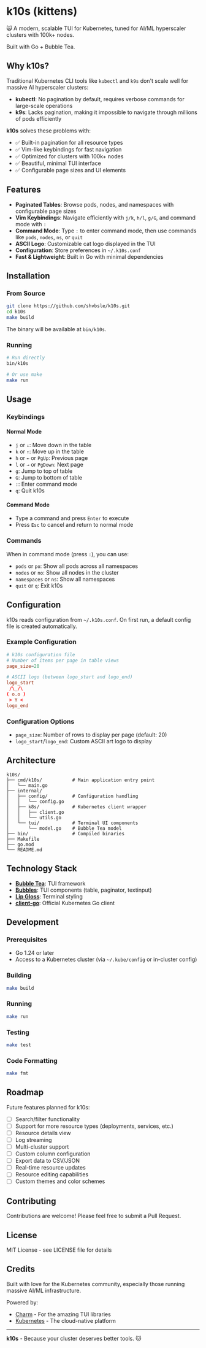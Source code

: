 # k10s (kittens)
🙀 A modern, scalable TUI for Kubernetes, tuned for AI/ML hyperscaler clusters with 100k+ nodes.

Built with Go + Bubble Tea.

## Why k10s?

Traditional Kubernetes CLI tools like `kubectl` and `k9s` don't scale well for massive AI hyperscaler clusters:

- **kubectl**: No pagination by default, requires verbose commands for large-scale operations
- **k9s**: Lacks pagination, making it impossible to navigate through millions of pods efficiently

**k10s** solves these problems with:
- ✅ Built-in pagination for all resource types
- ✅ Vim-like keybindings for fast navigation
- ✅ Optimized for clusters with 100k+ nodes
- ✅ Beautiful, minimal TUI interface
- ✅ Configurable page sizes and UI elements

## Features

- **Paginated Tables**: Browse pods, nodes, and namespaces with configurable page sizes
- **Vim Keybindings**: Navigate efficiently with `j/k`, `h/l`, `g/G`, and command mode with `:`
- **Command Mode**: Type `:` to enter command mode, then use commands like `pods`, `nodes`, `ns`, or `quit`
- **ASCII Logo**: Customizable cat logo displayed in the TUI
- **Configuration**: Store preferences in `~/.k10s.conf`
- **Fast & Lightweight**: Built in Go with minimal dependencies

## Installation

### From Source

```bash
git clone https://github.com/shvbsle/k10s.git
cd k10s
make build
```

The binary will be available at `bin/k10s`.

### Running

```bash
# Run directly
bin/k10s

# Or use make
make run
```

## Usage

### Keybindings

#### Normal Mode
- `j` or `↓`: Move down in the table
- `k` or `↑`: Move up in the table
- `h` or `←` or `PgUp`: Previous page
- `l` or `→` or `PgDown`: Next page
- `g`: Jump to top of table
- `G`: Jump to bottom of table
- `:`: Enter command mode
- `q`: Quit k10s

#### Command Mode
- Type a command and press `Enter` to execute
- Press `Esc` to cancel and return to normal mode

### Commands

When in command mode (press `:`), you can use:

- `pods` or `po`: Show all pods across all namespaces
- `nodes` or `no`: Show all nodes in the cluster
- `namespaces` or `ns`: Show all namespaces
- `quit` or `q`: Exit k10s

## Configuration

k10s reads configuration from `~/.k10s.conf`. On first run, a default config file is created automatically.

### Example Configuration

```conf
# k10s configuration file
# Number of items per page in table views
page_size=20

# ASCII logo (between logo_start and logo_end)
logo_start
 /\_/\
( o.o )
 > Y <
logo_end
```

### Configuration Options

- `page_size`: Number of rows to display per page (default: 20)
- `logo_start`/`logo_end`: Custom ASCII art logo to display

## Architecture

```
k10s/
├── cmd/k10s/           # Main application entry point
│   └── main.go
├── internal/
│   ├── config/         # Configuration handling
│   │   └── config.go
│   ├── k8s/            # Kubernetes client wrapper
│   │   ├── client.go
│   │   └── utils.go
│   └── tui/            # Terminal UI components
│       └── model.go    # Bubble Tea model
├── bin/                # Compiled binaries
├── Makefile
├── go.mod
└── README.md
```

## Technology Stack

- **[Bubble Tea](https://github.com/charmbracelet/bubbletea)**: TUI framework
- **[Bubbles](https://github.com/charmbracelet/bubbles)**: TUI components (table, paginator, textinput)
- **[Lip Gloss](https://github.com/charmbracelet/lipgloss)**: Terminal styling
- **[client-go](https://github.com/kubernetes/client-go)**: Official Kubernetes Go client

## Development

### Prerequisites

- Go 1.24 or later
- Access to a Kubernetes cluster (via `~/.kube/config` or in-cluster config)

### Building

```bash
make build
```

### Running

```bash
make run
```

### Testing

```bash
make test
```

### Code Formatting

```bash
make fmt
```

## Roadmap

Future features planned for k10s:

- [ ] Search/filter functionality
- [ ] Support for more resource types (deployments, services, etc.)
- [ ] Resource details view
- [ ] Log streaming
- [ ] Multi-cluster support
- [ ] Custom column configuration
- [ ] Export data to CSV/JSON
- [ ] Real-time resource updates
- [ ] Resource editing capabilities
- [ ] Custom themes and color schemes

## Contributing

Contributions are welcome! Please feel free to submit a Pull Request.

## License

MIT License - see LICENSE file for details

## Credits

Built with love for the Kubernetes community, especially those running massive AI/ML infrastructure.

Powered by:
- [Charm](https://charm.sh/) - For the amazing TUI libraries
- [Kubernetes](https://kubernetes.io/) - The cloud-native platform

---

**k10s** - Because your cluster deserves better tools. 🐱

